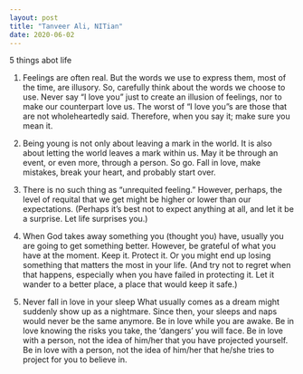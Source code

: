 ```yaml
---
layout: post
title: "Tanveer Ali, NITian"
date: 2020-06-02
---
```

5 things abot life
1. Feelings are often real. But the words we use to express them, most of the time, are illusory.
So, carefully think about the words we choose to use.
Never say “I love you” just to create an illusion of feelings, nor to make our counterpart love us. 
The worst of “I love you”s are those that are not wholeheartedly said. 
Therefore, when you say it; make sure you mean it.

2. Being young is not only about leaving a mark in the world. 
It is also about letting the world leaves a mark within us.
May it be through an event, or even more, through a person. 
So go. Fall in love, make mistakes, break your heart, and probably start over.

3. There is no such thing as “unrequited feeling.”
However, perhaps, the level of requital that we get might be higher or lower than our expectations. 
(Perhaps it’s best not to expect anything at all, and let it be a surprise. Let life surprises you.)

4. When God takes away something you (thought you) have, usually you are going to get something better.
However, be grateful of what you have at the moment.
Keep it. Protect it. Or you might end up losing something that matters the most in your life.
(And try not to regret when that happens, especially when you have failed in protecting it.
Let it wander to a better place, a place that would keep it safe.)
 
 
 5. Never fall in love in your sleep
What usually comes as a dream might suddenly show up as a nightmare.
Since then, your sleeps and naps would never be the same anymore.
Be in love while you are awake. 
Be in love knowing the risks you take, the ‘dangers’ you will face.
Be in love with a person, not the idea of him/her that you have projected yourself.
Be in love with a person, not the idea of him/her that he/she tries to project for you to believe in.

